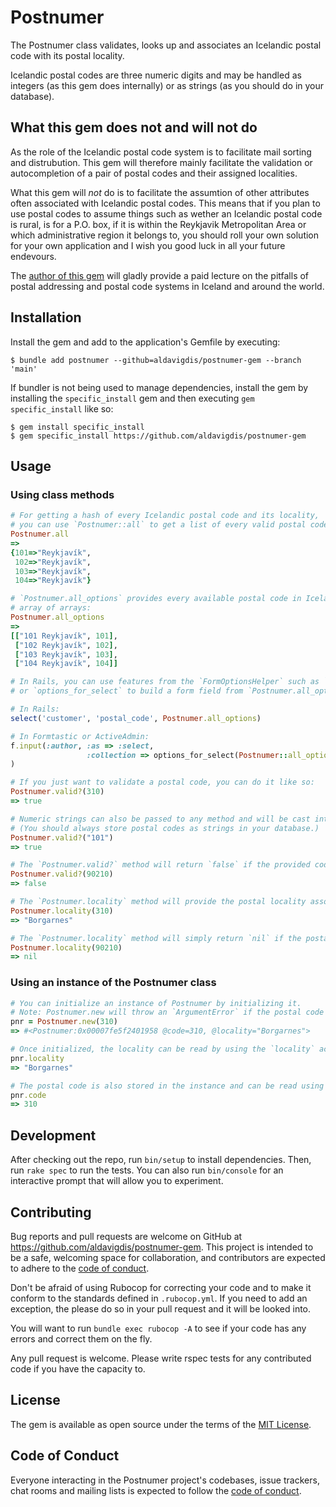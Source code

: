 # Postnumer

The Postnumer class validates, looks up and associates an Icelandic postal code
with its postal locality.

Icelandic postal codes are three numeric digits and may be handled as integers
(as this gem does internally) or as strings (as you should do in your database).

## What this gem does not and will not do

As the role of the Icelandic postal code system is to facilitate mail sorting
and distrubution. This gem will therefore mainly facilitate the validation or
autocompletion of a pair of postal codes and their assigned localities.

What this gem will *not* do is to facilitate the assumtion of other attributes
often associated with Icelandic postal codes. This means that if you plan to use
postal codes to assume things such as wether an Icelandic postal code is rural,
is for a P.O. box, if it is within the Reykjavik Metropolitan Area or which
administrative region it belongs to, you should roll your own solution for your
own application and I wish you good luck in all your future endevours.

The [author of this gem](https://aldavigdis.is/) will gladly provide a paid
lecture on the pitfalls of postal addressing and postal code systems in Iceland
and around the world.

## Installation

Install the gem and add to the application's Gemfile by executing:

    $ bundle add postnumer --github=aldavigdis/postnumer-gem --branch 'main'

If bundler is not being used to manage dependencies, install the gem by
installing the `specific_install` gem and then executing `gem specific_install`
like so:

    $ gem install specific_install
    $ gem specific_install https://github.com/aldavigdis/postnumer-gem

## Usage

### Using class methods

```ruby
# For getting a hash of every Icelandic postal code and its locality,
# you can use `Postnumer::all` to get a list of every valid postal code:
Postnumer.all
=>
{101=>"Reykjavík",
 102=>"Reykjavík",
 103=>"Reykjavík",
 104=>"Reykjavík"}

# `Postnumer.all_options` provides every available postal code in Iceland as an
# array of arrays:
Postnumer.all_options
=>
[["101 Reykjavík", 101],
 ["102 Reykjavík", 102],
 ["103 Reykjavík", 103],
 ["104 Reykjavík", 104]]

# In Rails, you can use features from the `FormOptionsHelper` such as `select`
# or `options_for_select` to build a form field from `Postnumer.all_options`.

# In Rails:
select('customer', 'postal_code', Postnumer.all_options)

# In Formtastic or ActiveAdmin:
f.input(:author, :as => :select,
                 :collection => options_for_select(Postnumer::all_options)
)

# If you just want to validate a postal code, you can do it like so:
Postnumer.valid?(310)
=> true

# Numeric strings can also be passed to any method and will be cast internally using `String::to_i`:
# (You should always store postal codes as strings in your database.)
Postnumer.valid?("101")
=> true

# The `Postnumer.valid?` method will return `false` if the provided code is invalid:
Postnumer.valid?(90210)
=> false

# The `Postnumer.locality` method will provide the postal locality associated with the postal code:
Postnumer.locality(310)
=> "Borgarnes"

# The `Postnumer.locality` method will simply return `nil` if the postal code is invalid.
Postnumer.locality(90210)
=> nil
```

### Using an instance of the Postnumer class

```ruby
# You can initialize an instance of Postnumer by initializing it.
# Note: Postnumer.new will throw an `ArgumentError` if the postal code is invalid.
pnr = Postnumer.new(310)
=> #<Postnumer:0x00007fe5f2401958 @code=310, @locality="Borgarnes">

# Once initialized, the locality can be read by using the `locality` accessor:
pnr.locality
=> "Borgarnes"

# The postal code is also stored in the instance and can be read using the `code` accessor:
pnr.code
=> 310
```

## Development

After checking out the repo, run `bin/setup` to install dependencies. Then, run `rake spec` to run the tests. You can also run `bin/console` for an interactive prompt that will allow you to experiment.

## Contributing

Bug reports and pull requests are welcome on GitHub at https://github.com/aldavigdis/postnumer-gem. This project is intended to be a safe, welcoming space for collaboration, and contributors are expected to adhere to the [code of conduct](https://github.com/aldavigdis/postnumer-gem/blob/master/CODE_OF_CONDUCT.md).

Don't be afraid of using Rubocop for correcting your code and to make it conform to the standards defined in `.rubocop.yml`. If you need to add an exception, the please do so in your pull request and it will be looked into.

You will want to run `bundle exec rubocop -A` to see if your code has any errors and correct them on the fly.

Any pull request is welcome. Please write rspec tests for any contributed code if you have the capacity to.

## License

The gem is available as open source under the terms of the [MIT License](https://opensource.org/licenses/MIT).

## Code of Conduct

Everyone interacting in the Postnumer project's codebases, issue trackers, chat rooms and mailing lists is expected to follow the [code of conduct](https://github.com/aldavigdis/postnumer-gem/blob/master/CODE_OF_CONDUCT.md).
